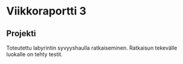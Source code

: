 # Viikkoraportti 3

## Projekti

Toteutettu labyrintin syvyyshaulla ratkaiseminen. Ratkaisun tekevälle luokalle on tehty testit.
